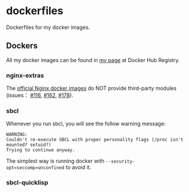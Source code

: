 # dockerfiles

Dockerfiles for my docker images.

## Dockers

All my docker images can be found in [my page][my-docker-hub-url] at Docker
Hub Registry.

[my-docker-hub-url]: https://hub.docker.com/r/yangby/

### nginx-extras

The [official Nginx docker images][nginx-docker-url] do NOT provide third-party
modules (issues： [#116][nginx-issue-116-url], [#162][nginx-issue-162-url],
[#178][nginx-issue-178-url]).

[nginx-docker-url]: https://github.com/nginxinc/docker-nginx
[nginx-issue-116-url]: https://github.com/nginxinc/docker-nginx/issues/116
[nginx-issue-162-url]: https://github.com/nginxinc/docker-nginx/issues/162
[nginx-issue-178-url]: https://github.com/nginxinc/docker-nginx/issues/178

### sbcl

Whenever you run sbcl, you will see the follow warning message:

```
WARNING:
Couldn't re-execute SBCL with proper personality flags (/proc isn't mounted? setuid?)
Trying to continue anyway.
```

The simplest way is running docker with `--security-opt=seccomp=unconfined`
to avoid it.

### sbcl-quicklisp
